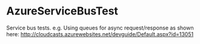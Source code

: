 # AzureServiceBusTest
Service bus tests. e.g. Using queues for async request/response as shown here: http://cloudcasts.azurewebsites.net/devguide/Default.aspx?id=13051

